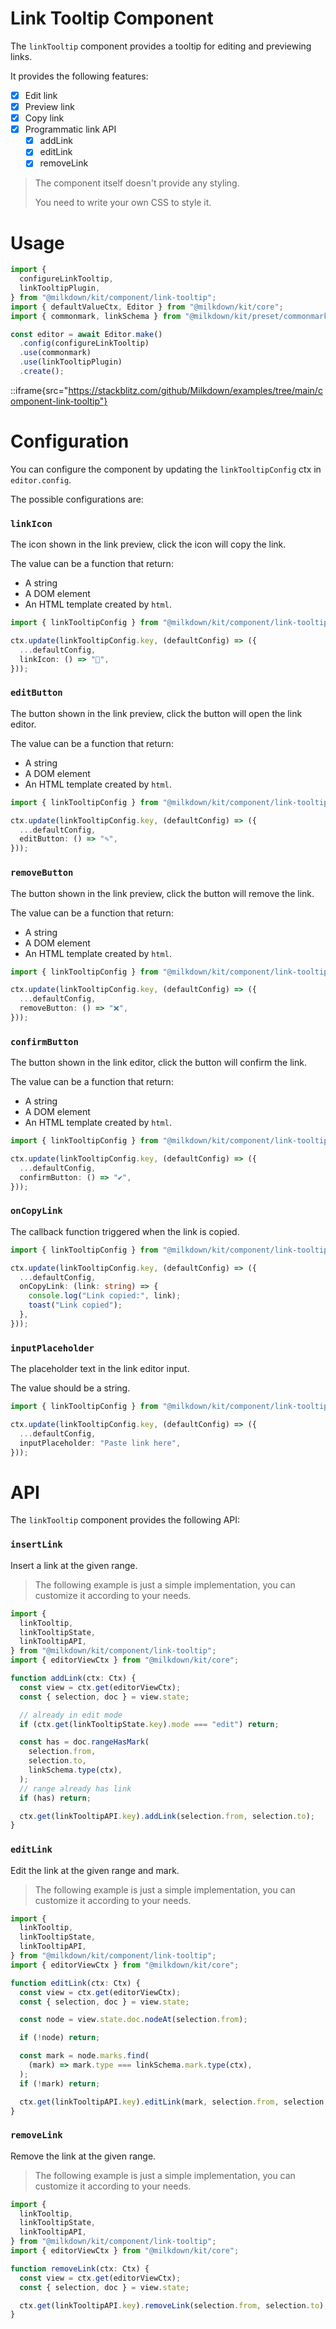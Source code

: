 # Link Tooltip Component

The `linkTooltip` component provides a tooltip for editing and previewing links.

It provides the following features:

- [x] Edit link
- [x] Preview link
- [x] Copy link
- [x] Programmatic link API
  - [x] addLink
  - [x] editLink
  - [x] removeLink

> The component itself doesn't provide any styling.
>
> You need to write your own CSS to style it.

# Usage

```typescript
import {
  configureLinkTooltip,
  linkTooltipPlugin,
} from "@milkdown/kit/component/link-tooltip";
import { defaultValueCtx, Editor } from "@milkdown/kit/core";
import { commonmark, linkSchema } from "@milkdown/kit/preset/commonmark";

const editor = await Editor.make()
  .config(configureLinkTooltip)
  .use(commonmark)
  .use(linkTooltipPlugin)
  .create();
```

::iframe{src="https://stackblitz.com/github/Milkdown/examples/tree/main/component-link-tooltip"}

# Configuration

You can configure the component by updating the `linkTooltipConfig` ctx in `editor.config`.

The possible configurations are:

### `linkIcon`

The icon shown in the link preview, click the icon will copy the link.

The value can be a function that return:

- A string
- A DOM element
- An HTML template created by `html`.

```typescript
import { linkTooltipConfig } from "@milkdown/kit/component/link-tooltip";

ctx.update(linkTooltipConfig.key, (defaultConfig) => ({
  ...defaultConfig,
  linkIcon: () => "🔗",
}));
```

### `editButton`

The button shown in the link preview, click the button will open the link editor.

The value can be a function that return:

- A string
- A DOM element
- An HTML template created by `html`.

```typescript
import { linkTooltipConfig } from "@milkdown/kit/component/link-tooltip";

ctx.update(linkTooltipConfig.key, (defaultConfig) => ({
  ...defaultConfig,
  editButton: () => "✎",
}));
```

### `removeButton`

The button shown in the link preview, click the button will remove the link.

The value can be a function that return:

- A string
- A DOM element
- An HTML template created by `html`.

```typescript
import { linkTooltipConfig } from "@milkdown/kit/component/link-tooltip";

ctx.update(linkTooltipConfig.key, (defaultConfig) => ({
  ...defaultConfig,
  removeButton: () => "❌",
}));
```

### `confirmButton`

The button shown in the link editor, click the button will confirm the link.

The value can be a function that return:

- A string
- A DOM element
- An HTML template created by `html`.

```typescript
import { linkTooltipConfig } from "@milkdown/kit/component/link-tooltip";

ctx.update(linkTooltipConfig.key, (defaultConfig) => ({
  ...defaultConfig,
  confirmButton: () => "✔️",
}));
```

### `onCopyLink`

The callback function triggered when the link is copied.

```typescript
import { linkTooltipConfig } from "@milkdown/kit/component/link-tooltip";

ctx.update(linkTooltipConfig.key, (defaultConfig) => ({
  ...defaultConfig,
  onCopyLink: (link: string) => {
    console.log("Link copied:", link);
    toast("Link copied");
  },
}));
```

### `inputPlaceholder`

The placeholder text in the link editor input.

The value should be a string.

```typescript
import { linkTooltipConfig } from "@milkdown/kit/component/link-tooltip";

ctx.update(linkTooltipConfig.key, (defaultConfig) => ({
  ...defaultConfig,
  inputPlaceholder: "Paste link here",
}));
```

# API

The `linkTooltip` component provides the following API:

### `insertLink`

Insert a link at the given range.

> The following example is just a simple implementation, you can customize it according to your needs.

```typescript
import {
  linkTooltip,
  linkTooltipState,
  linkTooltipAPI,
} from "@milkdown/kit/component/link-tooltip";
import { editorViewCtx } from "@milkdown/kit/core";

function addLink(ctx: Ctx) {
  const view = ctx.get(editorViewCtx);
  const { selection, doc } = view.state;

  // already in edit mode
  if (ctx.get(linkTooltipState.key).mode === "edit") return;

  const has = doc.rangeHasMark(
    selection.from,
    selection.to,
    linkSchema.type(ctx),
  );
  // range already has link
  if (has) return;

  ctx.get(linkTooltipAPI.key).addLink(selection.from, selection.to);
}
```

### `editLink`

Edit the link at the given range and mark.

> The following example is just a simple implementation, you can customize it according to your needs.

```typescript
import {
  linkTooltip,
  linkTooltipState,
  linkTooltipAPI,
} from "@milkdown/kit/component/link-tooltip";
import { editorViewCtx } from "@milkdown/kit/core";

function editLink(ctx: Ctx) {
  const view = ctx.get(editorViewCtx);
  const { selection, doc } = view.state;

  const node = view.state.doc.nodeAt(selection.from);

  if (!node) return;

  const mark = node.marks.find(
    (mark) => mark.type === linkSchema.mark.type(ctx),
  );
  if (!mark) return;

  ctx.get(linkTooltipAPI.key).editLink(mark, selection.from, selection.to);
}
```

### `removeLink`

Remove the link at the given range.

> The following example is just a simple implementation, you can customize it according to your needs.

```typescript
import {
  linkTooltip,
  linkTooltipState,
  linkTooltipAPI,
} from "@milkdown/kit/component/link-tooltip";
import { editorViewCtx } from "@milkdown/kit/core";

function removeLink(ctx: Ctx) {
  const view = ctx.get(editorViewCtx);
  const { selection, doc } = view.state;

  ctx.get(linkTooltipAPI.key).removeLink(selection.from, selection.to);
}
```

